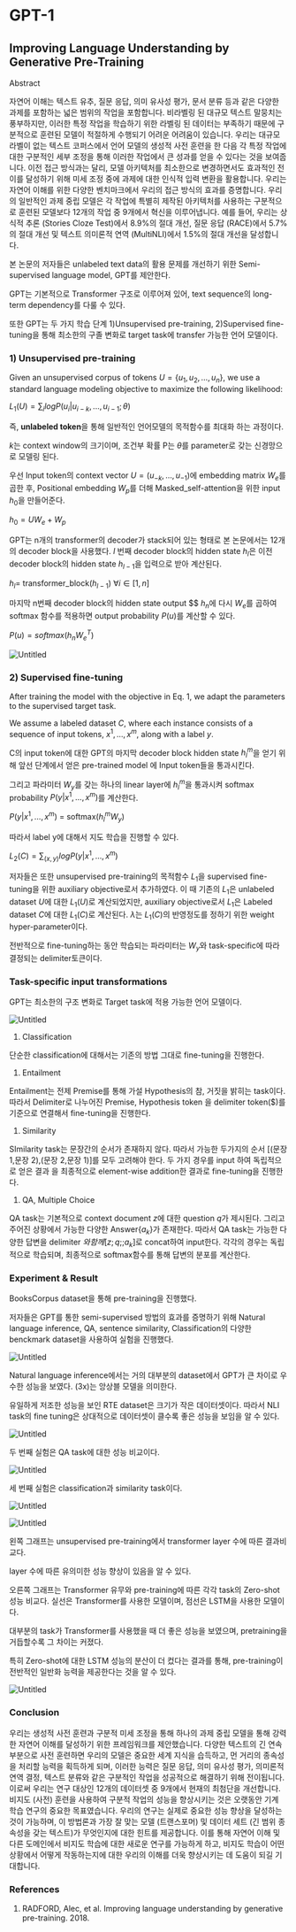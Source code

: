 # GPT-1

[](https://www.mikecaptain.com/resources/pdf/GPT-1.pdf)

## Improving Language Understanding by Generative Pre-Training

Abstract

자연어 이해는 텍스트 유추, 질문 응답, 의미 유사성 평가, 문서 분류 등과 같은 다양한 과제를 포함하는 넓은 범위의 작업을 포함합니다. 비라벨링 된 대규모 텍스트 말뭉치는 풍부하지만, 이러한 특정 작업을 학습하기 위한 라벨링 된 데이터는 부족하기 때문에 구분적으로 훈련된 모델이 적절하게 수행되기 어려운 어려움이 있습니다. 우리는 대규모 라벨이 없는 텍스트 코퍼스에서 언어 모델의 생성적 사전 훈련을 한 다음 각 특정 작업에 대한 구분적인 세부 조정을 통해 이러한 작업에서 큰 성과를 얻을 수 있다는 것을 보여줍니다. 이전 접근 방식과는 달리, 모델 아키텍처를 최소한으로 변경하면서도 효과적인 전이를 달성하기 위해 미세 조정 중에 과제에 대한 인식적 입력 변환을 활용합니다. 우리는 자연어 이해를 위한 다양한 벤치마크에서 우리의 접근 방식의 효과를 증명합니다. 우리의 일반적인 과제 중립 모델은 각 작업에 특별히 제작된 아키텍처를 사용하는 구분적으로 훈련된 모델보다 12개의 작업 중 9개에서 혁신을 이루어냅니다. 예를 들어, 우리는 상식적 추론 (Stories Cloze Test)에서 8.9%의 절대 개선, 질문 응답 (RACE)에서 5.7%의 절대 개선 및 텍스트 의미론적 연역 (MultiNLI)에서 1.5%의 절대 개선을 달성합니다.

본 논문의 저자들은 unlabeled text data의 활용 문제를 개선하기 위한 Semi-supervised language model, GPT를 제안한다.

GPT는 기본적으로 Transformer 구조로 이루어져 있어, text sequence의 long-term dependency를 다룰 수 있다.

또한 GPT는 두 가지 학습 단계 1)Unsupervised pre-training, 2)Supervised fine-tuning을 통해 최소한의 구졸 변화로 target task에 transfer 가능한 언어 모델이다.

### 1) Unsupervised pre-training

Given an unsupervised corpus of tokens $U = \{u_1, u_2, …, u_n\}$, we use a standard language modeling objective to maximize the following likelihood:

$L_1(U) = \sum_i logP(u_i|u_{i-k}, ..., u_{i-1}; \theta)$

즉, **unlabeled token**을 통해 일반적인 언어모델의 목적함수를 최대화 하는 과정이다.

$k$는 context window의 크기이며, 조건부 확률 P는 $\theta$를 parameter로 갖는 신경망으로 모델링 된다.

우선 Input token의 context vector $U = (u_{-k}, …, u_{-1})$에 embedding matrix $W_e$를 곱한 후, Positional embedding $W_p$를 더해 Masked_self-attention을 위한 input $h_0$을 만들어준다.

$h_0 = UW_e + W_p$

GPT는 n개의 transformer의 decoder가 stack되어 있는 형태로 본 논문에서는 12개의 decoder block을 사용했다. $l$ 번째 decoder block의 hidden state $h_l$은 이전 decoder block의 hidden state $h_{l-1}$을 입력으로 받아 계산된다.

$h_l =$ transformer_block$(h_{l-1}) \ \forall i \in [1,n]$

마지막 n번째 decoder block의 hidden state output $$ $h_n$에 다시 $W_e$를 곱하여 softmax 함수를 적용하면 output probability $P(u)$를 계산할 수 있다.

$P(u) = softmax(h_nW_e^T)$

![Untitled](GPT-1%20cc7a36342e7c4821b924e43e0e73327d/Untitled.png)

### 2) Supervised fine-tuning

After training the model with the objective in Eq. 1, we adapt the parameters to the supervised target task.

We assume a labeled dataset $C$, where each instance consists of a sequence of input tokens, $x^1, …, x^m$, along with a label $y.$

C의 input token에 대한 GPT의 마지막 decoder block hidden state $h_l^m$을 얻기 위해 앞선 단계에서 얻은 pre-trained model 에 Input token들을 통과시킨다.

그리고 파라미터 $W_y$를 갖는 하나의 linear layer에  $h_l^m$을 통과시켜 softmax probability $P(y|x^1,…, x^m)$를 계산한다.

$P(y|x^1,…, x^m)$ = softmax$(h_l^mW_y)$

따라서 label y에 대해서 지도 학습을 진행할 수 있다.

$L_2(C) = \sum_{(x,y)}logP(y|x^1,…, x^m)$

저자들은 또한 unsupervised pre-training의 목적함수 $L_1$을 supervised fine-tuning을 위한 auxiliary objective로서 추가하였다. 이 때 기존의 $L_1$은 unlabeled dataset $U$에 대한 $L_1(U)$로 계산되었지만, auxiliary objective로서 $L_1$은 Labeled dataset $C$에 대한 $L_1(C)$로 계산된다. $\lambda$는 $L_1(C)$의 반영정도를 정하기 위한 weight hyper-parameter이다.

전반적으로 fine-tuning하는 동안 학습되는 파라미터는 $W_y$와 task-specific에 따라 결정되는 delimiter토큰이다.

### Task-specific input transformations

GPT는 최소한의 구조 변화로 Target task에 적용 가능한 언어 모델이다.

![Untitled](GPT-1%20cc7a36342e7c4821b924e43e0e73327d/Untitled%201.png)

1. Classification

단순한 classification에 대해서는 기존의 방법 그대로 fine-tuning을 진행한다.

1. Entailment

Entailment는 전제 Premise를 통해 가설 Hypothesis의 참, 거짓을 밝히는 task이다. 따라서 Delimiter로 나누어진 Premise, Hypothesis token 을 delimiter token($)를 기준으로 연결해서 fine-tuning을 진행한다.

1. Similarity

SImilarity task는 문장간의 순서가 존재하지 않다. 따라서 가능한 두가지의 순서 [(문장 1,문장 2),(문장 2,문장 1)]를 모두 고려해야 한다. 두 가지 경우를 input 하여 독립적으로 얻은 결과 을 최종적으로 element-wise addition한 결과로 fine-tuning을 진행한다.

1. QA, Multiple Choice

QA task는 기본적으로 context document $z$에 대한 question $q$가 제시된다. 그리고 주어진 상황에서 가능한 다양한 Answer$\{a_k\}$가 존재한다. 따라서 QA task는 가능한 다양한 답변을 delimiter $와 함께 [z;q;$;$a_k$]로 concat하여 input한다. 각각의 경우는 독립적으로 학습되며, 최종적으로 softmax함수를 통해 답변의 분포를 계산한다.

### Experiment & Result

BooksCorpus dataset을 통해 pre-training을 진행했다.

저자들은 GPT를 통한 semi-supervised 방법의 효과를 증명하기 위해 Natural language inference, QA, sentence similarity, Classification의 다양한 benckmark dataset을 사용하여 실험을 진행했다.

![Untitled](GPT-1%20cc7a36342e7c4821b924e43e0e73327d/Untitled%202.png)

Natural language inference에서는 거의 대부분의 dataset에서 GPT가 큰 차이로 우수한 성능을 보였다. (3x)는 앙상블 모델을 의미한다.

유일하게 저조한 성능을 보인 RTE dataset은 크기가 작은 데이터셋이다. 따라서 NLI task의 fine tuning은 상대적으로 데이터셋이 클수록 좋은 성능을 보임을 알 수 있다.

![Untitled](GPT-1%20cc7a36342e7c4821b924e43e0e73327d/Untitled%203.png)

두 번째 실험은 QA task에 대한 성능 비교이다.

![Untitled](GPT-1%20cc7a36342e7c4821b924e43e0e73327d/Untitled%204.png)

세 번째 실험은 classification과 similarity task이다.

![Untitled](GPT-1%20cc7a36342e7c4821b924e43e0e73327d/Untitled%205.png)

![Untitled](GPT-1%20cc7a36342e7c4821b924e43e0e73327d/Untitled%206.png)

왼쪽 그래프는 unsupervised pre-training에서 transformer layer 수에 따른 결과비교다.

layer 수에 따른 유의미한 성능 향상이 있음을 알 수 있다.

오른쪽 그래프는 Transformer 유무와 pre-training에 따른 각각 task의 Zero-shot 성능 비교다. 실선은 Transformer를 사용한 모델이며, 점선은 LSTM을 사용한 모델이다.

대부분의 task가 Transformer를 사용했을 때 더 좋은 성능을 보였으며, pretraining을 거듭할수록 그 차이는 커졌다.

특히 Zero-shot에 대한 LSTM 성능의 분산이 더 컸다는 결과를 통해, pre-training이 전반적인 일반화 능력을 제공한다는 것을 알 수 있다.

![Untitled](GPT-1%20cc7a36342e7c4821b924e43e0e73327d/Untitled%207.png)

### Conclusion

우리는 생성적 사전 훈련과 구분적 미세 조정을 통해 하나의 과제 중립 모델을 통해 강력한 자연어 이해를 달성하기 위한 프레임워크를 제안했습니다. 다양한 텍스트의 긴 연속 부분으로 사전 훈련하면 우리의 모델은 중요한 세계 지식을 습득하고, 먼 거리의 종속성을 처리할 능력을 획득하게 되며, 이러한 능력은 질문 응답, 의미 유사성 평가, 의미론적 연역 결정, 텍스트 분류와 같은 구분적인 작업을 성공적으로 해결하기 위해 전이됩니다. 이로써 우리는 연구 대상인 12개의 데이터셋 중 9개에서 현재의 최첨단을 개선합니다. 비지도 (사전) 훈련을 사용하여 구분적 작업의 성능을 향상시키는 것은 오랫동안 기계 학습 연구의 중요한 목표였습니다. 우리의 연구는 실제로 중요한 성능 향상을 달성하는 것이 가능하며, 이 방법론과 가장 잘 맞는 모델 (트랜스포머) 및 데이터 세트 (긴 범위 종속성을 갖는 텍스트)가 무엇인지에 대한 힌트를 제공합니다. 이를 통해 자연어 이해 및 다른 도메인에서 비지도 학습에 대한 새로운 연구를 가능하게 하고, 비지도 학습이 어떤 상황에서 어떻게 작동하는지에 대한 우리의 이해를 더욱 향상시키는 데 도움이 되길 기대합니다.

### References

1. RADFORD, Alec, et al. Improving language understanding by generative pre-training. 2018.
